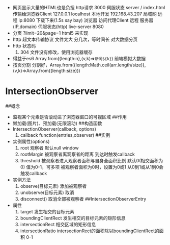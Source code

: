 - 网页显示大量的HTML也是负担
    http请求 3000 伺服状态 server
    / index.html 传输给浏览器Client
    127.0.0.1 localhost 本地开发
    192.168.43.207 局域网 远程 ip:8080 下载下来(1.5s say bay)
    浏览器 访问代理Client
    远程 服务器 (IP,domain) 伺服状态(http)
    live-server 8080 
- 分页 ?limit=20&page=1
    html5 来实现
- http 超文本传输协议
    文件太大 分几次，等时间长 对大数据分页
- http 状态码
    1. 304 文件没有修改，使用浏览器缓存
- 得益于es6 Array.from({length:n},(v,k)=>`新闻${k}`) 前端模拟大数据
- 按页分割 分割好，Array.from({length:Math.ceil(arr.length/size)},(v,k)=>Array.from({length:size}))


# IntersectionObserver
##概念
- 监视某个元素是否滚动进了浏览器窗口的可视区域
##作用
- 懒加载(图片)、预加载(无限滚动)
##构造函数 
- IntersectionObserver(callback, options)
    1. callback function(entries,observer)
##实例
- 实例属性(options)
    1. root 观察者 默认null window
    2. rootMargin 被观察者离观察者的距离 到达时触发callback
    3. threshold 被观察者进入观察者面积与自身全面积比例 默认0(相交面积为0) 值为0-1，可多项 被观察者面积为0时，设置为0或1 从0到1或从1到0会触发callback
- 实例方法
    1. observe(目标元素) 添加被观察者
    2. unobserve(目标元素) 取消
    3. disconnect() 取消全部被观察者
##IntersectionObserverEntry 
- 属性
    1. target 发生相交的目标元素
    2. boundingClientRect 发生相交的目标元素的矩形信息
    3. intersectionRect 相交区域的矩形信息
    4. intersectionRatio intersectionRect的面积除以boundingClientRect的面积 0-1